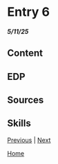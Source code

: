 # Entry 6
##### 5/11/25

## Content

## EDP

## Sources

## Skills

[Previous](entry05.md) | [Next](entry07.md)

[Home](../README.md)
